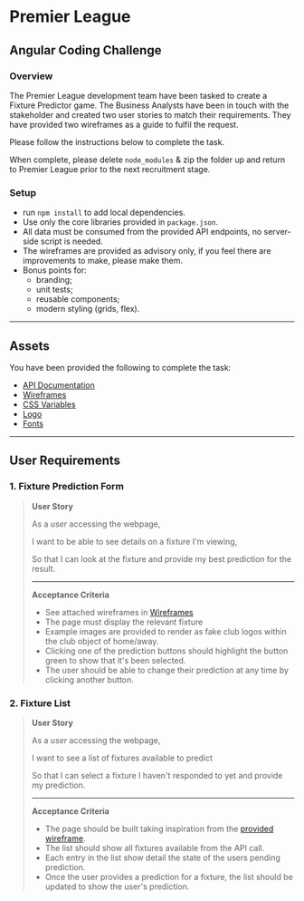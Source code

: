 # Premier League

## Angular Coding Challenge

### Overview
The Premier League development team have been tasked to create a Fixture Predictor game. The Business Analysts have been in touch with the stakeholder and created two user stories to match their requirements. They have provided two wireframes as a guide to fulfil the request.

Please follow the instructions below to complete the task.

When complete, please delete `node_modules` & zip the folder up and return to Premier League prior to the next recruitment stage.

### Setup
- run `npm install` to add local dependencies.
- Use only the core libraries provided in `package.json`.
- All data must be consumed from the provided API endpoints, no server-side script is needed.
- The wireframes are provided as advisory only, if you feel there are improvements to make, please make them.
- Bonus points for:
  - branding;
  - unit tests;
  - reusable components;
  - modern styling (grids, flex).

---

## Assets

You have been provided the following to complete the task:

- [API Documentation](./api.md)
- [Wireframes](./assets/wireframes)
- [CSS Variables](./assets/variables.scss)
- [Logo](./assets/logo.svg)
- [Fonts](../src/assets/fonts)

---
## User Requirements

### 1. Fixture Prediction Form

> **User Story**
>
> As a *user* accessing the webpage,
>
> I want to be able to see details on a fixture I'm viewing,
>
> So that I can look at the fixture and provide my best prediction for the result.
> 
> ---
> **Acceptance Criteria**
>
> - See attached wireframes in [Wireframes](./assets/wireframes)
> - The page must display the relevant fixture 
> - Example images are provided to render as fake club logos within the club object of home/away.
> - Clicking one of the prediction buttons should highlight the button green to show that it's been selected.
> - The user should be able to change their prediction at any time by clicking another button.

### 2. Fixture List

> **User Story**
>
> As a *user* accessing the webpage,
>
> I want to see a list of fixtures available to predict
>
> So that I can select a fixture I haven't responded to yet and provide my prediction.
>
> ---
> **Acceptance Criteria**
>
> - The page should be built taking inspiration from the [provided wireframe](./assets/wireframes).
> - The list should show all fixtures available from the API call.
> - Each entry in the list show detail the state of the users pending prediction.
> - Once the user provides a prediction for a fixture, the list should be updated to show the user's prediction.


